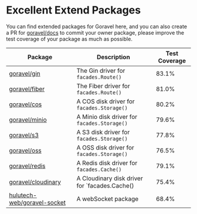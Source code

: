# Excellent Extend Packages

You can find extended packages for Goravel here, and you can also create a PR for [goravel/docs](https://github.com/goravel/docs) to commit your owner package, please improve the test coverage of your package as much as possible.

| Package                                            | Description                                               | Test Coverage   |
| -----------------------------------------------    | ----------------------------------------------            | --------------  |
| [goravel/gin](https://github.com/goravel/gin)      | The Gin driver for `facades.Route()`          | 83.1%           |
| [goravel/fiber](https://github.com/goravel/fiber)  | The Fiber driver for `facades.Route()`        | 81.0%           |
| [goravel/cos](https://github.com/goravel/cos)      | A COS disk driver for `facades.Storage()`     | 80.2%           |
| [goravel/minio](https://github.com/goravel/minio)  | A Minio disk driver for `facades.Storage()`   | 79.6%           |
| [goravel/s3](https://github.com/goravel/s3)        | A S3 disk driver for `facades.Storage()`      | 77.8%           |
| [goravel/oss](https://github.com/goravel/oss)      | A OSS disk driver for `facades.Storage()`     | 76.5%           |
| [goravel/redis](https://github.com/goravel/redis)  | A Redis disk driver for `facades.Cache()`     | 79.1%           |
| [goravel/cloudinary](https://github.com/goravel/cloudinary)  | A Cloudinary disk driver for `facades.Cache()         | 75.4%           |
| [hulutech-web/goravel-socket](https://github.com/hulutech-web/goravel-socket)| A webSocket package              | 68.4%           | 68.4%
